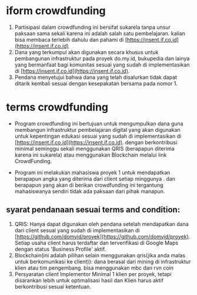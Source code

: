 # iform crowdfunding

1. Partisipasi dalam crowdfunding ini bersifat sukarela tanpa unsur paksaan sama sekali karena ini adalah salah satu pembelajaran. kalian bisa membaca terlebih dahulu dan pahami di  [https://insent.if.co.id](https://insent.if.co.id)
2. Dana yang terkumpul akan digunakan secara khusus untuk pembangunan infrastruktur pada proyek do.my.id, bukupedia dan lainya yang bermanfaat bagi komunitas sesuai yang sudah di implementasikan di [https://insent.if.co.id](https://insent.if.co.id).
3. Pendana menyetujui bahwa dana yang telah disalurkan tidak dapat ditarik kembali sesuai dengan kesepakatan bersama pada nomor 1.

# terms crowdfunding

* Program crowdfunding ini bertujuan untuk mengumpulkan dana guna membangun infrastruktur pembelajaran digital yang akan digunakan untuk kepentingan edukasi sesuai yang sudah di implementasikan di [https://insent.if.co.id](https://insent.if.co.id). dengan berkontribusi minimal seminggu sekali menggunakan QRIS (berapapun diterima karena ini sukarela) atau menggunakan Blockchain melalui link CrowdFunding.

* Program ini melakukan mahasiswa proyek 1 untuk mendapatkan berapapun angka yang diterima dari client setiap minggunya . dan berapapun yang akan di berikan crowdfunding ini tergantung mahasiswanya sendiri tidak ada paksaan dari pihak manapun. 

## syarat pendanaan sesuai terms and condition:

1. QRIS: Hanya dapat digunakan oleh pendana setelah mendapatkan dana dari client sesuai yang sudah di implementasikan di [https://github.com/domyid/proyek](https://github.com/domyid/proyek). Setiap usaha client harus terdaftar dan terverifikasi di Google Maps dengan status 'Business Profile' aktif.
2. Blockchain(ini adalah pilihan selain menggunakan qris(jika anda malas untuk berkomunikasi ke client)): dana berasal dari mining di infrastruktur klien atau tim pengembang. bisa menggunakan mbc dan rvn coin
3. Persyaratan client Implementor Minimal 1 klien per proyek, tetapi disarankan lebih untuk optimalisasi hasil dan Klien harus aktif berkontribusi sesuai ketentuan.